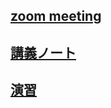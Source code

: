 ## [zoom meeting]()
## [講義ノート](programming_basic.md)  
## [演習](http://colab.research.google.com/github/ueharaLab/python2_basics/blob/main/programming_basic.ipynb)